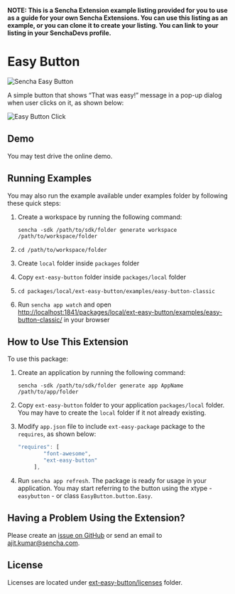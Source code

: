 **NOTE: This is a Sencha Extension example listing provided for you to use as a guide for your own Sencha Extensions. You can use this listing as an example, or you can clone it to create your listing. You can link to your listing in your SenchaDevs profile.**

# Easy Button

![Sencha Easy Button](https://github.com/sencha/sample-extension/blob/master/images/easy_button.png "Easy Button")

A simple button that shows “That was easy!” message in a pop-up dialog when user clicks on it, as shown below:

![Easy Button Click](https://github.com/sencha/sample-extension/blob/master/images/button_click_msg.png "Easy Button Click")

## Demo
You may test drive the online demo.

## Running Examples
You may also run the example available under examples folder by following these quick steps:

1. Create a workspace by running the following command:
	```
	sencha -sdk /path/to/sdk/folder generate workspace /path/to/workspace/folder
	```
	
2. `cd /path/to/workspace/folder`

3. Create `local` folder inside `packages` folder

4. Copy `ext-easy-button` folder inside `packages/local` folder

5. `cd packages/local/ext-easy-button/examples/easy-button-classic`

6. Run `sencha app watch` and open [http://localhost:1841/packages/local/ext-easy-button/examples/easy-button-classic/](http://localhost:1841/packages/local/ext-easy-button/examples/easy-button-classic/) in your browser

## How to Use This Extension

To use this package:

1. Create an application by running the following command:
	```
	sencha -sdk /path/to/sdk/folder generate app AppName /path/to/app/folder
	```

2. Copy `ext-easy-button` folder to your application `packages/local` folder. You may have to create the `local` folder if it not already existing.

3. Modify `app.json` file to include `ext-easy-package` package to the `requires`, as shown below:

	```javascript
	"requires": [
			"font-awesome",
			"ext-easy-button"
		 ],
	```

4. Run `sencha app refresh`. The package is ready for usage in your application. You may start referring to the button using the xtype - `easybutton` - or class `EasyButton.button.Easy`.

## Having a Problem Using the Extension?
Please create an [issue on GitHub](https://github.com/sencha/sample-extension/issues) or send an email to ajit.kumar@sencha.com.

## License
Licenses are located under [ext-easy-button/licenses](https://github.com/sencha/sample-extension/tree/master/ext-easy-button/licenses) folder.
